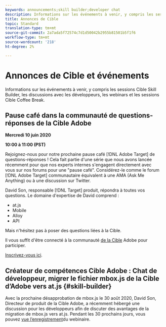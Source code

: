 ```yaml
---
keywords: announcements;skill builder;developer chat
description: Informations sur les événements à venir, y compris les sessions Cible Skill Builder, les discussions avec les développeurs, les webinars et les sessions Cible Coffee Break.
title: Annonces de Cible
topic: Standard
translation-type: tm+mt
source-git-commit: 2a7ada5f72574c7d1d50042b2955b81501b5f1f6
workflow-type: tm+mt
source-wordcount: '218'
ht-degree: 2%

---
```



# Annonces de Cible et événements

Informations sur les événements à venir, y compris les sessions Cible Skill Builder, les discussions avec les développeurs, les webinars et les sessions Cible Coffee Break.

## Pause café dans la communauté de questions-réponses de la Cible Adobe

**Mercredi 10 juin 2020**

**10:00 à 11:00 (PST)**

Rejoignez-nous pour notre prochaine pause café [!DNL Adobe Target] de questions-réponses ! Cela fait partie d&#39;une série que nous avons lancée récemment pour que nos experts internes s&#39;engagent directement avec vous sur nos forums pour une &quot;pause café&quot;. Considérez-le comme le forum [!DNL Adobe Target] communautaire équivalent à une AMA (Ask Me Anything) ou à une discussion sur Twitter.

David Son, responsable [!DNL Target] produit, répondra à toutes vos questions. Le domaine d&#39;expertise de David comprend :

* at.js
* Mobile
* Alloy
* API

Mais n&#39;hésitez pas à poser des questions liées à la Cible.

Il vous suffit d&#39;être connecté à la communauté [de la Cible](https://experienceleaguecommunities.adobe.com/t5/adobe-target/ct-p/adobe-target-community) Adobe pour participer.

[Inscrivez-vous ici](https://adobe-target-community-coffee-break.experienceleague.adobeevents.com/).

## Créateur de compétences Cible Adobe : Chat de développeur, migrer le fichier mbox.js de la Cible d’Adobe vers at.js {#skill-builder}

Avec la prochaine désapprobation de mbox.js le 30 août 2020, David Son, Directeur de produit de la Cible Adobe, a récemment hébergé une discussion pour les développeurs afin de discuter des avantages de la migration de mbox.js vers at.js. Pendant les 30 prochains jours, vous pouvez [vue l’enregistrement](https://seminars.adobeconnect.com/ptdo6mfo6qn6/?proto=true)du webinaire.